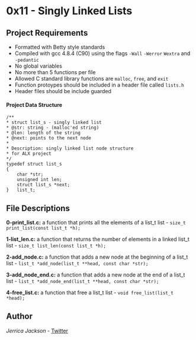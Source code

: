 # 0x11 - Singly Linked Lists
## Project Requirements
- Formatted with Betty style standards
- Compiled with gcc 4.8.4 (C90) using the flags `-Wall` `-Werror` `Wextra` and `-pedantic`
- No global variables
- No more than 5 functions per file
- Allowed C standard library functions are `malloc`, `free`, and `exit`
- Function protoypes should be included in a header file called `lists.h`
- Header files should be include guarded

#### Project Data Structure
	/**
	* struct list_s - singly linked list
	* @str: string - (malloc'ed string)
	* @len: length of the string
	* @next: points to the next node
	*
	* Description: singly linked list node structure
	* for ALX project
	*/
	typedef struct list_s
	{
		char *str;
		unsigned int len;
		struct list_s *next;
	}	list_t;

## File Descriptions
**0-print_list.c:** a function that prints all the elements of a list_t list -
`size_t print_list(const list_t *h);`

**1-list_len.c:** a function that returns the number of elements in a linked list_t list - `size_t list_len(const list_t *h);`

**2-add_node.c:** a function that adds a new node at the beginning of a list_t list - `list_t *add_node(list_t **head, const char *str);`

**3-add_node_end.c:** a function that adds a new node at the end of a list_t list - `list_t *add_node_end(list_t **head, const char *str);`

**4-free_list.c:** a function that free a list_t list - `void free_list(list_t *head);`

## Author
*Jerrica Jackson* - [Twitter](http://twitter.com/gvaldiiii)
